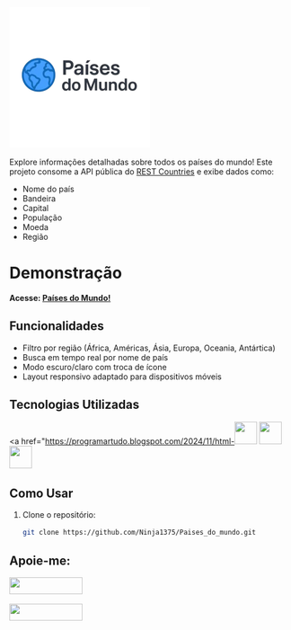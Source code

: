 ![logo](assets/img/logo.png)

Explore informações detalhadas sobre todos os países do mundo! Este projeto consome a API pública do [REST Countries](https://restcountries.com/) e exibe dados como:

- Nome do país
- Bandeira
- Capital
- População
- Moeda
- Região

# Demonstração

**Acesse: [Países do Mundo!](https://ninja1375.github.io/Paises_do_mundo/)**

## Funcionalidades

- Filtro por região (África, Américas, Ásia, Europa, Oceania, Antártica)
- Busca em tempo real por nome de país
- Modo escuro/claro com troca de ícone
- Layout responsivo adaptado para dispositivos móveis

## Tecnologias Utilizadas

<a href="https://programartudo.blogspot.com/2024/11/html-<a href="https://programartudo.blogspot.com/2024/11/html-tudo-o-que-precisa-para-comecar.html" target="_blank"><img loading="lazy" src="https://cdn.jsdelivr.net/gh/devicons/devicon/icons/html5/html5-original.svg" width="40" height="40"/></a> <a href="https://programartudo.blogspot.com/2024/11/css-como-dar-estilo-ao-teu-website.html" target="_blank"><img loading="lazy" src="https://cdn.jsdelivr.net/gh/devicons/devicon/icons/css3/css3-original.svg" width="40" height="40"/></a> <a href="https://programartudo.blogspot.com/2024/11/javascript-linguagem-dinamica-da-web.html" target="_blank"><img loading="lazy" src="https://cdn.jsdelivr.net/gh/devicons/devicon/icons/javascript/javascript-original.svg" width="40" height="40"/></a>

## Como Usar

1. Clone o repositório:
   ```bash
   git clone https://github.com/Ninja1375/Paises_do_mundo.git
   ```
## Apoie-me:

<a href="https://buymeacoffee.com/antonio13" target="_blank"><img loading="lazy" src="https://img.buymeacoffee.com/button-api/?text=Buy%20me%20a%20coffee&emoji=&slug=seu_nome_de_usuario&button_colour=FFDD00&font_colour=000000&font_family=Cookie&outline_colour=000000&coffee_colour=ffffff" width="130" height="30"></a>

<a href="https://www.paypal.com/donate/?hosted_button_id=DN574F28FYUNG" target="_blank"><img loading="lazy" src="https://upload.wikimedia.org/wikipedia/commons/b/b5/PayPal.svg" width="130" height="30"></a>
